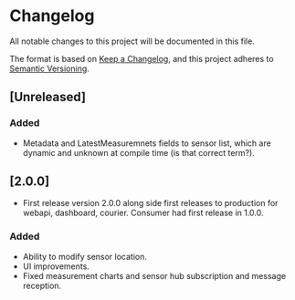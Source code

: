 # Changelog

All notable changes to this project will be documented in this file.

The format is based on [Keep a Changelog](https://keepachangelog.com/en/1.1.0/),
and this project adheres to [Semantic Versioning](https://semver.org/spec/v2.0.0.html).

## [Unreleased]
### Added
- Metadata and LatestMeasuremnets fields to sensor list, which are dynamic and unknown at compile time (is that correct term?).

## [2.0.0]
- First release version 2.0.0 along side first releases to production for webapi, dashboard, courier. Consumer had first release in 1.0.0.
### Added
- Ability to modify sensor location.
- UI improvements.
- Fixed measurement charts and sensor hub subscription and message reception.